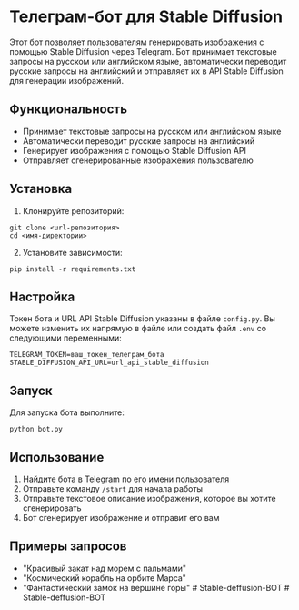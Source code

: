 # Телеграм-бот для Stable Diffusion

Этот бот позволяет пользователям генерировать изображения с помощью Stable Diffusion через Telegram. Бот принимает текстовые запросы на русском или английском языке, автоматически переводит русские запросы на английский и отправляет их в API Stable Diffusion для генерации изображений.

## Функциональность

- Принимает текстовые запросы на русском или английском языке
- Автоматически переводит русские запросы на английский
- Генерирует изображения с помощью Stable Diffusion API
- Отправляет сгенерированные изображения пользователю

## Установка

1. Клонируйте репозиторий:
```
git clone <url-репозитория>
cd <имя-директории>
```

2. Установите зависимости:
```
pip install -r requirements.txt
```

## Настройка

Токен бота и URL API Stable Diffusion указаны в файле `config.py`. Вы можете изменить их напрямую в файле или создать файл `.env` со следующими переменными:

```
TELEGRAM_TOKEN=ваш_токен_телеграм_бота
STABLE_DIFFUSION_API_URL=url_api_stable_diffusion
```

## Запуск

Для запуска бота выполните:

```
python bot.py
```

## Использование

1. Найдите бота в Telegram по его имени пользователя
2. Отправьте команду `/start` для начала работы
3. Отправьте текстовое описание изображения, которое вы хотите сгенерировать
4. Бот сгенерирует изображение и отправит его вам

## Примеры запросов

- "Красивый закат над морем с пальмами"
- "Космический корабль на орбите Марса"
- "Фантастический замок на вершине горы"
#   S t a b l e - d e f f u s i o n - B O T  
 #   S t a b l e - d e f f u s i o n - B O T  
 